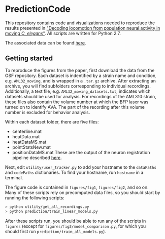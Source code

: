 # PredictionCode

This repository contains code and visualizations needed to reproduce the results presented in ["Decoding locomotion from population neural activity in moving *C. elegans*"](https://doi.org/10.1101/445643). All scripts are written for Python 2.7.

The associated data can be found [here](https://osf.io/dpr3h).

## Getting started
To reproduce the figures from the paper, first download the data from the OSF repository. Each dataset is indentified by a strain name and condition, e.g. `AML32_moving`, and is wrapped in a `.tar.gz` archive. After extracting an archive, you will find subfolders corresponding to individual recordings. Additionally, a text file, e.g. `AML32_moving_datasets.txt`, indicates which datasets should be used for analysis. For recordings of the AML310 strain, these files also contain the volume number at which the BFP laser was turned on to identify AVA. The part of the recording after this volume number is excluded for behavior analysis.

Within each dataset folder, there are five files:
* centerline.mat
* heatData.mat
* heatDataMS.mat
* pointStatsNew.mat
* positionDataMS.mat
These are the output of the neuron registration pipeline described [here](https://doi.org/10.1371/journal.pcbi.1005517).

Next, edit `utility/user_tracker.py` to add your hostname to the `dataPaths` and `codePaths` dictionaries. To find your hostname, run `hostname` in a terminal.

The figure code is contained in `figures/fig1`, `figures/fig2`, and so on. Many of these scripts rely on precomputed data files, so you should start by running the following scripts:

```bash
> python utility/get_all_recordings.py
> python prediction/train_linear_models.py
```

After these scripts run, you should be able to run any of the scripts in `figures` (except for `figures/fig3/model_comparison.py`, for which you should first run `prediction/train_all_models.py`).
